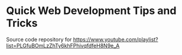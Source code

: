 # Quick Web Development Tips and Tricks

Source code repository for https://www.youtube.com/playlist?list=PLGfuBOmLzZhTy6khFPhivqfdfeH8N9e_A
